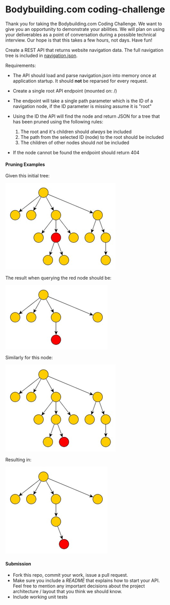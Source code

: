 Bodybuilding.com coding-challenge
================

Thank you for taking the Bodybuilding.com Coding Challenge. We want to give you an opportunity to demonstrate your
 abilities. We will plan on using your deliverables as a point of conversation during a possible technical interview.
 Our hope is that this takes a few hours, not days. Have fun!

Create a REST API that returns website navigation data. The full navigation tree is included in [navigation.json](navigation.json).

Requirements:

* The API should load and parse navigation.json into memory once at application startup. It should **not** be reparsed for every request.
* Create a single root API endpoint (mounted on: /)
* The endpoint will take a single path parameter which is the ID of a navigation node, if the ID parameter is missing assume it is "root"
* Using the ID the API will find the node and return JSON for a tree that has been pruned using the following rules:

    1. The root and it's children should *always* be included
    2. The path from the selected ID (node) to the root should be included
    3. The children of other nodes should *not* be included
* If the node cannot be found the endpoint should return 404

#### Pruning Examples

Given this initial tree:


![Initial Tree](start_tree.jpg)


The result when querying the red node should be:


![Result Tree](result_tree.jpg)

Similarly for this node:

![Initial Tree](start_tree2.jpg)

Resulting in:

![Initial Tree](result_tree2.jpg)


#### Submission
* Fork this repo, commit your work, issue a pull request.
* Make sure you include a *README* that explains how to start your API. Feel free to mention any important decisions
about the project architecture / layout that you think we should know.
* Include working unit tests